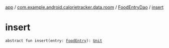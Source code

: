 [app](../../index.md) / [com.example.android.calorietracker.data.room](../index.md) / [FoodEntryDao](index.md) / [insert](./insert.md)

# insert

`abstract fun insert(entry: `[`FoodEntry`](../../com.example.android.calorietracker.data.models/-food-entry/index.md)`): `[`Unit`](https://kotlinlang.org/api/latest/jvm/stdlib/kotlin/-unit/index.html)